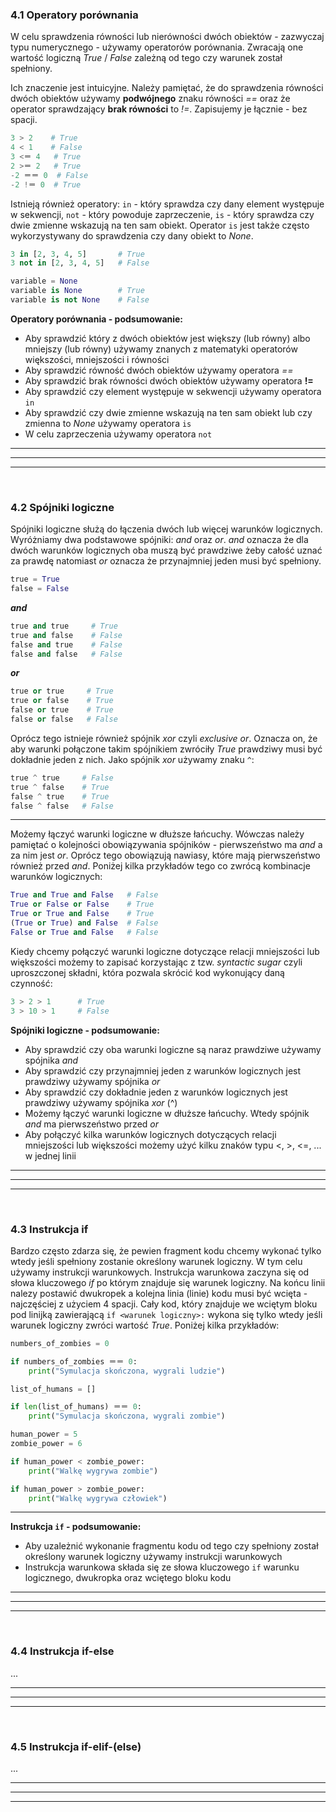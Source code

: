 ### 4.1 Operatory porównania
W celu sprawdzenia równości lub nierówności dwóch obiektów - zazwyczaj typu numerycznego - używamy operatorów porównania. Zwracają one wartość logiczną *True* / *False* zależną od tego czy warunek został spełniony.

Ich znaczenie jest intuicyjne. Należy pamiętać, że do sprawdzenia równości dwóch obiektów używamy **podwójnego** znaku równości *==* oraz że operator sprawdzający **brak równości** to *!=*. Zapisujemy je łącznie - bez spacji.

```python
3 > 2    # True
4 < 1    # False
3 <＝ 4   # True
2 >＝ 2   # True
-2 ＝＝ 0  # False
-2 !＝ 0  # True
```

Istnieją również operatory: `in` - który sprawdza czy dany element występuje w sekwencji, `not` - który powoduje zaprzeczenie, `is` - który sprawdza czy dwie zmienne wskazują na ten sam obiekt. Operator `is` jest także często wykorzystywany do sprawdzenia czy dany obiekt to *None*.

```python
3 in [2, 3, 4, 5]       # True
3 not in [2, 3, 4, 5]   # False

variable = None
variable is None        # True
variable is not None    # False
```

**Operatory porównania - podsumowanie:**
- Aby sprawdzić który z dwóch obiektów jest większy (lub równy) albo mniejszy (lub równy) używamy znanych z matematyki operatorów większości, mniejszości i równości
- Aby sprawdzić równość dwóch obiektów używamy operatora *==*
- Aby sprawdzić brak równości dwóch obiektów używamy operatora **!=**
- Aby sprawdzić czy element występuje w sekwencji używamy operatora `in`
- Aby sprawdzić czy dwie zmienne wskazują na ten sam obiekt lub czy zmienna to *None* używamy operatora `is`
- W celu zaprzeczenia używamy operatora `not`
---
---
---
&nbsp;
### 4.2 Spójniki logiczne
Spójniki logiczne służą do łączenia dwóch lub więcej warunków logicznych. Wyróżniamy dwa podstawowe spójniki: *and* oraz *or*. *and* oznacza że dla dwóch warunków logicznych oba muszą być prawdziwe żeby całość uznać za prawdę natomiast *or* oznacza że przynajmniej jeden musi być spełniony.

```python
true = True
false = False
```

***and***
```python
true and true     # True
true and false    # False
false and true    # False
false and false   # False
```

***or***
```python
true or true     # True
true or false    # True
false or true    # True
false or false   # False
```

Oprócz tego istnieje również spójnik *xor* czyli *exclusive or*. Oznacza on, że aby warunki połączone takim spójnikiem zwróciły *True* prawdziwy musi być dokładnie jeden z nich. Jako spójnik *xor* używamy znaku `^`:

```python
true ^ true     # False
true ^ false    # True
false ^ true    # True
false ^ false   # False
```

---
Możemy łączyć warunki logiczne w dłuższe łańcuchy. Wówczas należy pamiętać o kolejności obowiązywania spójników - pierwszeństwo ma *and* a za nim jest *or*. Oprócz tego obowiązują nawiasy, które mają pierwszeństwo również przed *and*. Poniżej kilka przykładów tego co zwrócą kombinacje warunków logicznych:
```python
True and True and False   # False
True or False or False    # True
True or True and False    # True
(True or True) and False  # False
False or True and False   # False
```

Kiedy chcemy połączyć warunki logiczne dotyczące relacji mniejszości lub większości możemy to zapisać korzystając z tzw. *syntactic sugar* czyli uproszczonej składni, która pozwala skrócić kod wykonujący daną czynność:
```python
3 > 2 > 1      # True
3 > 10 > 1     # False
```

**Spójniki logiczne - podsumowanie:**
- Aby sprawdzić czy oba warunki logiczne są naraz prawdziwe używamy spójnika *and*
- Aby sprawdzić czy przynajmniej jeden z warunków logicznych jest prawdziwy używamy spójnika *or*
- Aby sprawdzić czy dokładnie jeden z warunków logicznych jest prawdziwy używamy spójnika *xor* (^)
- Możemy łączyć warunki logiczne w dłuższe łańcuchy. Wtedy spójnik *and* ma pierwszeństwo przed *or*
- Aby połączyć kilka warunków logicznych dotyczących relacji mniejszości lub większości możemy użyć kilku znaków typu <, >, <=, ... w jednej linii
---
---
---
&nbsp;
### 4.3 Instrukcja if
Bardzo często zdarza się, że pewien fragment kodu chcemy wykonać tylko wtedy jeśli spełniony zostanie określony warunek logiczny. W tym celu używamy instrukcji warunkowych. Instrukcja warunkowa zaczyna się od słowa kluczowego *if* po którym znajduje się warunek logiczny. Na końcu linii nalezy postawić dwukropek a kolejna linia (linie) kodu musi być wcięta - najczęściej z użyciem 4 spacji. Cały kod, który znajduje we wciętym bloku pod linijką zawierającą `if <warunek logiczny>:` wykona się tylko wtedy jeśli warunek logiczny zwróci wartość *True*. Poniżej kilka przykładów:

```python
numbers_of_zombies = 0

if numbers_of_zombies ＝＝ 0:
    print("Symulacja skończona, wygrali ludzie")
```

```python
list_of_humans = []

if len(list_of_humans) ＝＝ 0:
    print("Symulacja skończona, wygrali zombie")
```

```python
human_power = 5
zombie_power = 6

if human_power < zombie_power:
    print("Walkę wygrywa zombie")
```

```python
if human_power > zombie_power:
    print("Walkę wygrywa człowiek")
```


---
**Instrukcja `if` - podsumowanie:**
- Aby uzależnić wykonanie fragmentu kodu od tego czy spełniony został określony warunek logiczny używamy instrukcji warunkowych
- Instrukcja warunkowa składa się ze słowa kluczowego `if` warunku logicznego, dwukropka oraz wciętego bloku kodu
---
---
---
&nbsp;
### 4.4 Instrukcja if-else
...

---
---
---
&nbsp;
### 4.5 Instrukcja if-elif-(else)
...

---
---
---
&nbsp;
